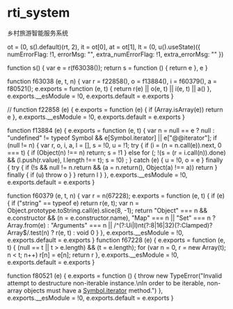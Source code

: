 # rti_system
乡村旅游智能服务系统


ot = (0, s().default)(rt, 2), it = ot[0], at = ot[1], lt = (0, u().useState)({
                        numErrorFlag: !1,
                        errorMsg: "",
                        extra_numErrorFlag: !1,
                        extra_errorMsg: ""
                    })

function s() {
                var e = r(f63038());
                return s = function () {
                    return e
                }, e
            }

function f63038 (e, t, n) {
            var r = f22858(), o = f13884(), i = f60379(), a = f80521();
            e.exports = function (e, t) {
                return r(e) || o(e, t) || i(e, t) || a()
            }, e.exports.__esModule = !0, e.exports.default = e.exports
        }


//
function f22858 (e) {
            e.exports = function (e) {
                if (Array.isArray(e)) return e
            }, e.exports.__esModule = !0, e.exports.default = e.exports
        }

function f13884 (e) {
            e.exports = function (e, t) {
                var n = null == e ? null : "undefined" != typeof Symbol && e[Symbol.iterator] || e["@@iterator"];
                if (null != n) {
                    var r, o, i, a, l = [], s = !0, u = !1;
                    try {
                        if (i = (n = n.call(e)).next, 0 === t) {
                            if (Object(n) !== n) return;
                            s = !1
                        } else for (; !(s = (r = i.call(n)).done) && (l.push(r.value), l.length !== t); s = !0) ;
                    } catch (e) {
                        u = !0, o = e
                    } finally {
                        try {
                            if (!s && null != n.return && (a = n.return(), Object(a) !== a)) return
                        } finally {
                            if (u) throw o
                        }
                    }
                    return l
                }
            }, e.exports.__esModule = !0, e.exports.default = e.exports
        }


function f60379 (e, t, n) {
            var r = n(67228);
            e.exports = function (e, t) {
                if (e) {
                    if ("string" == typeof e) return r(e, t);
                    var n = Object.prototype.toString.call(e).slice(8, -1);
                    return "Object" === n && e.constructor && (n = e.constructor.name), "Map" === n || "Set" === n ? Array.from(e) : "Arguments" === n || /^(?:Ui|I)nt(?:8|16|32)(?:Clamped)?Array$/.test(n) ? r(e, t) : void 0
                }
            }, e.exports.__esModule = !0, e.exports.default = e.exports
        }
        function f67228 (e) {
            e.exports = function (e, t) {
                (null == t || t > e.length) && (t = e.length);
                for (var n = 0, r = new Array(t); n < t; n++) r[n] = e[n];
                return r
            }, e.exports.__esModule = !0, e.exports.default = e.exports
        }



function f80521 (e) {
            e.exports = function () {
                throw new TypeError("Invalid attempt to destructure non-iterable instance.\nIn order to be iterable, non-array objects must have a [Symbol.iterator]() method.")
            }, e.exports.__esModule = !0, e.exports.default = e.exports
        }
